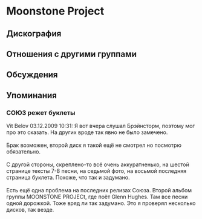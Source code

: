 # Moonstone Project



## Дискография


## Отношения с другими группами


## Обсуждения


## Упоминания

### СОЮЗ режет буклеты

Vit Belov 03.12.2009 10:31:
Я вот вчера слушал Брэйнсторм, поэтому мог про это сказать. На других вроде так явно не было замечено. <BR><BR>Брак возможен, второй диск я такой ещё не смотрел но посмотрю обязательно.<BR><BR>С другой стороны, скреплено-то всё очень аккуратненько, на шестой странице тексты 7-8 песни, на седьмой фото, на восьмой последняя страница буклета. Похоже, что так и задумано.<BR><BR>Есть ещё одна проблема на последних релизах Союза. Второй альбом группы MOONSTONE PROJECt, где поёт Glenn Hughes. Там все песни одной дорожкой. Тоже вряд ли так задумано. Это я проверял несколько дисков, так везде.

